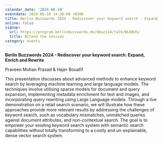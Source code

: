 ```yaml
---
calendar_date: '2024-06-10'
eventdate: 2024-06-10 14:30:00 +0200
title: Berlin Buzzwords 2024 - Rediscover your keyword search - Expand, Enrich and Rewrite
online: false
signup:
  url: https://program.berlinbuzzwords.de/bbuzz24/talk/WLKNUS/
  title: Attend the session
category: events
---
```

**Berlin Buzzwords 2024 - Rediscover your keyword search: Expand, Enrich and Rewrite**

Praveen Mohan Prasad & Hajer Bouafif

This presentation discusses about advanced methods to enhance keyword search by leveraging machine learning and large language models. The techniques involve utilising sparse models for document and query expansion, implementing metadata enrichment for text and images, and incorporating query rewriting using Large Language models. Through a live demonstration on a retail search scenario, we will illustrate how these approaches provide more relevant results by addressing the challenges of keyword search, such as vocabulary mismatches, unmatched queries against document attributes, and non-contextual search. The goal is to empower your existing keyword search system with semantic search capabilities without totally transforming to a costly and un-explainable, dense vector search system.
